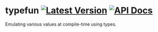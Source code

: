 # typefun [![Latest Version]][crates.io] [![API Docs]][docs.rs]

[Latest Version]: https://img.shields.io/crates/v/typefun.svg
[crates.io]: https://crates.io/crates/typefun
[API Docs]: https://img.shields.io/docsrs/typefun.svg
[docs.rs]: https://docs.rs/typefun

Emulating various values at compile-time using types.
